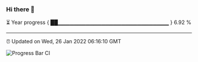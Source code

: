 ### Hi there 👋

⏳ Year progress { ██▁▁▁▁▁▁▁▁▁▁▁▁▁▁▁▁▁▁▁▁▁▁▁▁▁▁▁▁ } 6.92 %

---

⏰ Updated on Wed, 26 Jan 2022 06:16:10 GMT

![Progress Bar CI](https://github.com/liununu/liununu/workflows/Progress%20Bar%20CI/badge.svg)

